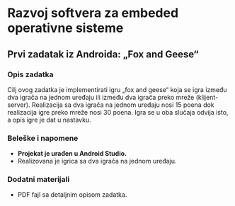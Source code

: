 # Razvoj softvera za embeded operativne sisteme

## Prvi zadatak iz Androida: „Fox and Geese“

### Opis zadatka

Cilj ovog zadatka je implementirati igru „fox and geese“ koja se igra između dva igrača na jednom uređaju ili između dva igrača preko mreže (klijent-server). Realizacija sa dva igrača na jednom uređaju nosi 15 poena dok realizacija igre preko mreže nosi 30 poena. Igra se u oba slučaja odvija isto, a opis igre je dat u nastavku.

### Beleške i napomene

- **Projekat je urađen u Android Studio.**
- Realizovana je igrica sa dva igrača na jednom uređaju.

### Dodatni materijali

- PDF fajl sa detaljnim opisom zadatka.